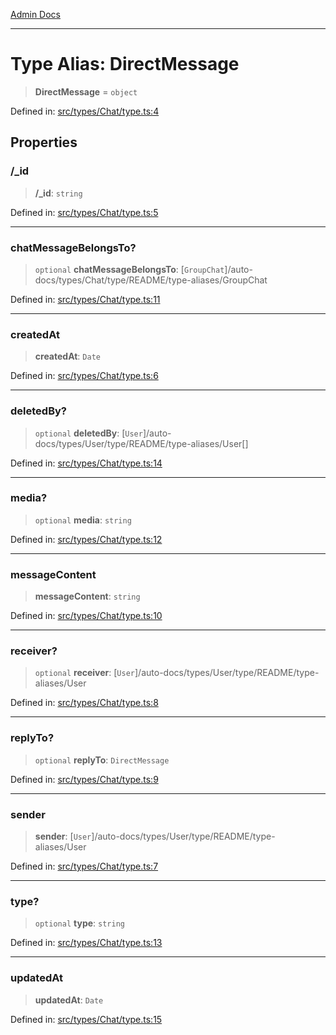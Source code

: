 [Admin Docs](/)

***

# Type Alias: DirectMessage

> **DirectMessage** = `object`

Defined in: [src/types/Chat/type.ts:4](https://github.com/PalisadoesFoundation/talawa-admin/blob/main/src/types/Chat/type.ts#L4)

## Properties

### /_id

> **/_id**: `string`

Defined in: [src/types/Chat/type.ts:5](https://github.com/PalisadoesFoundation/talawa-admin/blob/main/src/types/Chat/type.ts#L5)

***

### chatMessageBelongsTo?

> `optional` **chatMessageBelongsTo**: [`GroupChat`]/auto-docs/types/Chat/type/README/type-aliases/GroupChat

Defined in: [src/types/Chat/type.ts:11](https://github.com/PalisadoesFoundation/talawa-admin/blob/main/src/types/Chat/type.ts#L11)

***

### createdAt

> **createdAt**: `Date`

Defined in: [src/types/Chat/type.ts:6](https://github.com/PalisadoesFoundation/talawa-admin/blob/main/src/types/Chat/type.ts#L6)

***

### deletedBy?

> `optional` **deletedBy**: [`User`]/auto-docs/types/User/type/README/type-aliases/User[]

Defined in: [src/types/Chat/type.ts:14](https://github.com/PalisadoesFoundation/talawa-admin/blob/main/src/types/Chat/type.ts#L14)

***

### media?

> `optional` **media**: `string`

Defined in: [src/types/Chat/type.ts:12](https://github.com/PalisadoesFoundation/talawa-admin/blob/main/src/types/Chat/type.ts#L12)

***

### messageContent

> **messageContent**: `string`

Defined in: [src/types/Chat/type.ts:10](https://github.com/PalisadoesFoundation/talawa-admin/blob/main/src/types/Chat/type.ts#L10)

***

### receiver?

> `optional` **receiver**: [`User`]/auto-docs/types/User/type/README/type-aliases/User

Defined in: [src/types/Chat/type.ts:8](https://github.com/PalisadoesFoundation/talawa-admin/blob/main/src/types/Chat/type.ts#L8)

***

### replyTo?

> `optional` **replyTo**: `DirectMessage`

Defined in: [src/types/Chat/type.ts:9](https://github.com/PalisadoesFoundation/talawa-admin/blob/main/src/types/Chat/type.ts#L9)

***

### sender

> **sender**: [`User`]/auto-docs/types/User/type/README/type-aliases/User

Defined in: [src/types/Chat/type.ts:7](https://github.com/PalisadoesFoundation/talawa-admin/blob/main/src/types/Chat/type.ts#L7)

***

### type?

> `optional` **type**: `string`

Defined in: [src/types/Chat/type.ts:13](https://github.com/PalisadoesFoundation/talawa-admin/blob/main/src/types/Chat/type.ts#L13)

***

### updatedAt

> **updatedAt**: `Date`

Defined in: [src/types/Chat/type.ts:15](https://github.com/PalisadoesFoundation/talawa-admin/blob/main/src/types/Chat/type.ts#L15)
